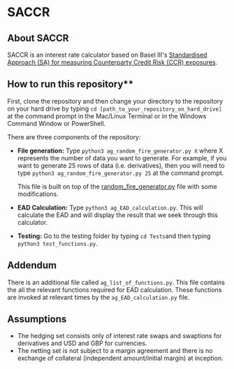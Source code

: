 # SACCR
## About SACCR
SACCR is an interest rate calculator based on Basel III's [Standardised Approach (SA) for measuring Counterparty Credit Risk (CCR) exposures](https://www.bis.org/publ/bcbs279.pdf).

## How to run this repository**
First, clone the repository and then change your directory to the repository on your hard drive by typing `cd [path_to_your_repository_on_hard_drive]` at the command prompt in the Mac/Linux Terminal or in the Windows Command Window or PowerShell.

There are three components of the repository:
 - **File generation:** Type `python3 ag_random_fire_generator.py X` where X represents the number of data you want to generate. For example, if you want to generate 25 rows of data (i.e. derivatives), then you will need to type `python3 ag_random_fire_generator.py 25` at the command prompt.
 
	This file is built on top of the [random_fire_generator.py](https://github.com/SuadeLabs/fire/blob/master/random_fire_generator.py) file with some modifications.
 - **EAD Calculation:** Type `python3 ag_EAD_calculation.py`. This will calculate the EAD and will display the result that we seek through this calculator.
 - **Testing:** Go to the testing folder by typing `cd Tests`and then typing `python3 test_functions.py`.

## Addendum
There is an additional file called `ag_list_of_functions.py`. This file contains the all the relevant functions required for EAD calculation. These functions are invoked at relevant times by the `ag_EAD_calculation.py` file.

## Assumptions
- The hedging set consists only of interest rate swaps and swaptions for derivatives and USD and GBP for currencies.
- The netting set is not subject to a margin agreement and there is no exchange of collateral (independent amount/initial margin) at inception.
